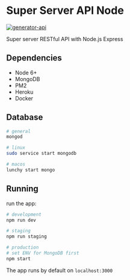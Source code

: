 # Super Server API Node

[![generator-api](https://img.shields.io/badge/built%20with-generator--api-green.svg)](https://github.com/ndelvalle/generator-api)

Super server RESTful API with Node.js Express

## Dependencies

- Node 6+
- MongoDB
- PM2
- Heroku
- Docker

## Database

```sh
# general
mongod

# linux
sudo service start mongodb

# macos
lunchy start mongo
```

## Running

run the app:

```sh
# development
npm run dev

# staging
npm run staging

# production
# set ENV for MongoDB first
npm start
```

The app runs by default on `localhost:3000`

